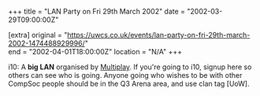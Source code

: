+++
title = "LAN Party on Fri 29th March 2002"
date = "2002-03-29T09:00:00Z"

[extra]
original = "https://uwcs.co.uk/events/lan-party-on-fri-29th-march-2002-1474488929996/"    
end = "2002-04-01T18:00:00Z"
location = "N/A"
+++

i10: A **big LAN** organised by [Multiplay](http://www.multiplay.co.uk). If you're going to i10, signup here so others can see who is going. Anyone going who wishes to be with other CompSoc people should be in the Q3 Arena area, and use clan tag \[UoW\].

